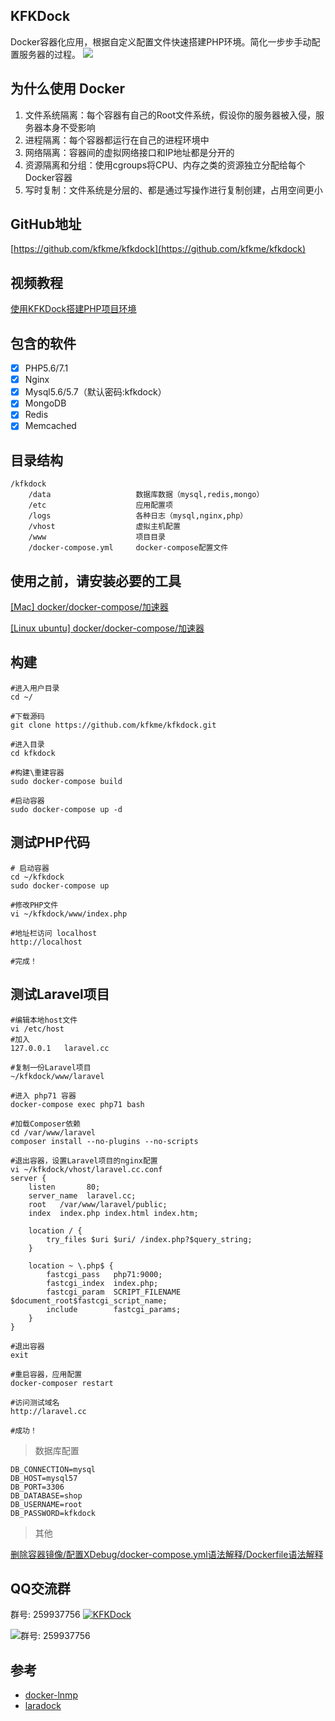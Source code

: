
## KFKDock
Docker容器化应用，根据自定义配置文件快速搭建PHP环境。简化一步步手动配置服务器的过程。
![](http://ww1.sinaimg.cn/large/750f80a1ly1fqpzttoimnj20vl0j4dk6.jpg)

## 为什么使用 Docker
1. 文件系统隔离：每个容器有自己的Root文件系统，假设你的服务器被入侵，服务器本身不受影响
2. 进程隔离：每个容器都运行在自己的进程环境中
3. 网络隔离：容器间的虚拟网络接口和IP地址都是分开的
4. 资源隔离和分组：使用cgroups将CPU、内存之类的资源独立分配给每个Docker容器
5. 写时复制：文件系统是分层的、都是通过写操作进行复制创建，占用空间更小

## GitHub地址
[https://github.com/kfkme/kfkdock](https://github.com/kfkme/kfkdock)

## 视频教程  
[使用KFKDock搭建PHP项目环境](https://www.bilibili.com/video/av13901414/)

## 包含的软件
- [x] PHP5.6/7.1
- [x] Nginx
- [x] Mysql5.6/5.7（默认密码:kfkdock）
- [x] MongoDB
- [x] Redis
- [x] Memcached

## 目录结构
```
/kfkdock
    /data                   数据库数据（mysql,redis,mongo）
    /etc                    应用配置项
    /logs                   各种日志（mysql,nginx,php）
    /vhost                  虚拟主机配置
    /www                    项目目录
    /docker-compose.yml     docker-compose配置文件
```


## 使用之前，请安装必要的工具
[[Mac] docker/docker-compose/加速器](https://github.com/kfkme/kfkdock/blob/master/README_DEPEND_MAC.md)

[[Linux ubuntu] docker/docker-compose/加速器](https://github.com/kfkme/kfkdock/blob/master/README_DEPEND_LINUX.md)


## 构建
```
#进入用户目录
cd ~/

#下载源码
git clone https://github.com/kfkme/kfkdock.git

#进入目录
cd kfkdock

#构建\重建容器
sudo docker-compose build

#启动容器
sudo docker-compose up -d
```
## 测试PHP代码

```
# 启动容器
cd ~/kfkdock
sudo docker-compose up

#修改PHP文件
vi ~/kfkdock/www/index.php

#地址栏访问 localhost
http://localhost

#完成！
```
## 测试Laravel项目

```
#编辑本地host文件
vi /etc/host
#加入
127.0.0.1   laravel.cc

#复制一份Laravel项目
~/kfkdock/www/laravel

#进入 php71 容器
docker-compose exec php71 bash

#加载Composer依赖
cd /var/www/laravel
composer install --no-plugins --no-scripts

#退出容器，设置Laravel项目的nginx配置
vi ~/kfkdock/vhost/laravel.cc.conf
server {
    listen       80;
    server_name  laravel.cc;
    root   /var/www/laravel/public;
    index  index.php index.html index.htm;

    location / {
        try_files $uri $uri/ /index.php?$query_string;
    }

    location ~ \.php$ {
        fastcgi_pass   php71:9000;
        fastcgi_index  index.php;
        fastcgi_param  SCRIPT_FILENAME  $document_root$fastcgi_script_name;
        include        fastcgi_params;
	}
}

#退出容器
exit

#重启容器，应用配置
docker-composer restart

#访问测试域名
http://laravel.cc

#成功！
```

> 数据库配置

```
DB_CONNECTION=mysql
DB_HOST=mysql57
DB_PORT=3306
DB_DATABASE=shop
DB_USERNAME=root
DB_PASSWORD=kfkdock
```

> 其他

[删除容器镜像/配置XDebug/docker-compose.yml语法解释/Dockerfile语法解释](https://github.com/kfkme/kfkdock/blob/master/README_OTHER.md)

## QQ交流群

群号: 259937756 <a target="_blank" href="https://shang.qq.com/wpa/qunwpa?idkey=a593151f7e27a4cb7041db186f09f9727d6af2184737637d52f23d2431372065"><img border="0" src="https://pub.idqqimg.com/wpa/images/group.png" alt="KFKDock" title="KFKDock"></a>

![群号: 259937756](http://ww1.sinaimg.cn/large/750f80a1ly1fp2b1kky0qj208e08e747.jpg)

## 参考
- [docker-lnmp](https://github.com/beautysoft/docker-lnmp)
- [laradock](https://github.com/laradock/laradock)

